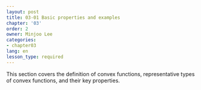 ```yaml
---
layout: post
title: 03-01 Basic properties and examples
chapter: '03'
order: 2
owner: Minjoo Lee
categories:
- chapter03
lang: en
lesson_type: required
---
```


This section covers the definition of convex functions, representative types of convex functions, and their key properties.